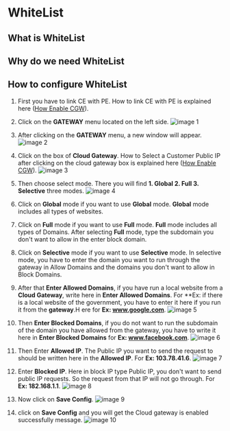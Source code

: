 # WhiteList
## What is WhiteList
## Why do we need WhiteList
## How to configure WhiteList
1. First you have to link CE with PE. How to link CE with PE is explained here ([How Enable CGW](#how-enable-cgw)).
2. Click on the **GATEWAY** menu located on the left side.
   ![image 1](https://github.com/Nancypatel1103/ComplianceClient/assets/153616269/715bcfbe-4b79-4b43-a0d4-862b00dfcc84)

3. After clicking on the **GATEWAY** menu, a new window will appear.
   ![image 2](https://github.com/Nancypatel1103/ComplianceClient/assets/153616269/72a1aaed-6e7b-4b86-b231-a5b7873b8410)

4. Click on the box of **Cloud Gateway**. How to Select a Customer Public IP after clicking on the cloud gateway box is explained here ([How Enable CGW](#how-enable-cgw)).
   ![image 3](https://github.com/Nancypatel1103/ComplianceClient/assets/153616269/c09c5495-5f09-4456-8c2f-eb8e1aae7852)

5. Then choose select mode. There you will find **1. Global 2. Full 3. Selective** three modes.
   ![image 4](https://github.com/Nancypatel1103/ComplianceClient/assets/153616269/97aa0db1-43dd-4764-8153-cfa0100e1ed1)

6. Click on **Global** mode if you want to use **Global** mode. **Global** mode includes all types of websites.
7. Click on **Full** mode if you want to use **Full** mode. **Full** mode includes all types of Domains. After selecting **Full** mode, type the subdomain you don't want to allow in the enter block domain.
8. Click on **Selective** mode if you want to use **Selective** mode. In selective mode, you have to enter the domain you want to run through the gateway in Allow Domains and the domains you don't want to allow in Block Domains.
9. After that **Enter Allowed Domains**, if you have run a local website from a **Cloud Gateway**, write here in **Enter Allowed Domains**. For **Ex: if there is a local website of the government, you have to enter it here if you run it from the **gateway**.H ere for **Ex: www.google.com**.
   ![image 5](https://github.com/Nancypatel1103/ComplianceClient/assets/153616269/cd527079-5dc4-466e-9d25-642dc642717f)
   
10. Then **Enter Blocked Domains**, if you do not want to run the subdomain of the domain you have allowed from the gateway, you have to write it here in **Enter Blocked Domains** for **Ex: www.facebook.com**.
   ![image 6](https://github.com/Nancypatel1103/ComplianceClient/assets/153616269/c0839aac-78fc-4e8b-8383-e4fdf22a0517)

11. Then Enter **Allowed IP**. The Public IP you want to send the request to should be written here in the **Allowed IP**. For **Ex: 103.78.41.6**.
    ![image 7](https://github.com/Nancypatel1103/ComplianceClient/assets/153616269/699ee04f-eeaa-44f1-9eb4-09622a8b4537)

12. Enter **Blocked IP**. Here in block IP type Public IP, you don't want to send public IP requests. So the request from that IP will not go through. For **Ex: 182.168.1.1**.
    ![image 8](https://github.com/Nancypatel1103/ComplianceClient/assets/153616269/01d5ed2a-f41b-482a-a4d6-2fe43fff5444)

13. Now click on **Save Config**.
    ![image 9](https://github.com/Nancypatel1103/ComplianceClient/assets/153616269/af9511c2-8224-42f3-a46e-e4858ef40153)

14. click on **Save Config** and you will get the Cloud gateway is enabled successfully message.
    ![image 10](https://github.com/Nancypatel1103/ComplianceClient/assets/153616269/2f79051d-0d6d-41a4-9585-18ccebc60703)

